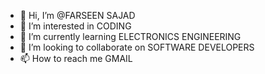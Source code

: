 - 👋 Hi, I’m @FARSEEN SAJAD
- 👀 I’m interested in CODING 
- 🌱 I’m currently learning ELECTRONICS ENGINEERING
- 💞️ I’m looking to collaborate on SOFTWARE DEVELOPERS
- 📫 How to reach me GMAIL

<!---
farseensajad/farseensajad is a ✨ special ✨ repository because its `README.md` (this file) appears on your GitHub profile.
You can click the Preview link to take a look at your changes.
--->
